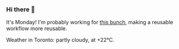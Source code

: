 ### Hi there :wave:

It's Monday! I'm probably working for [this bunch](https://github.com/kohofinancial), making a reusable workflow more reusable.

Weather in Toronto: partly cloudy, at +22°C.
